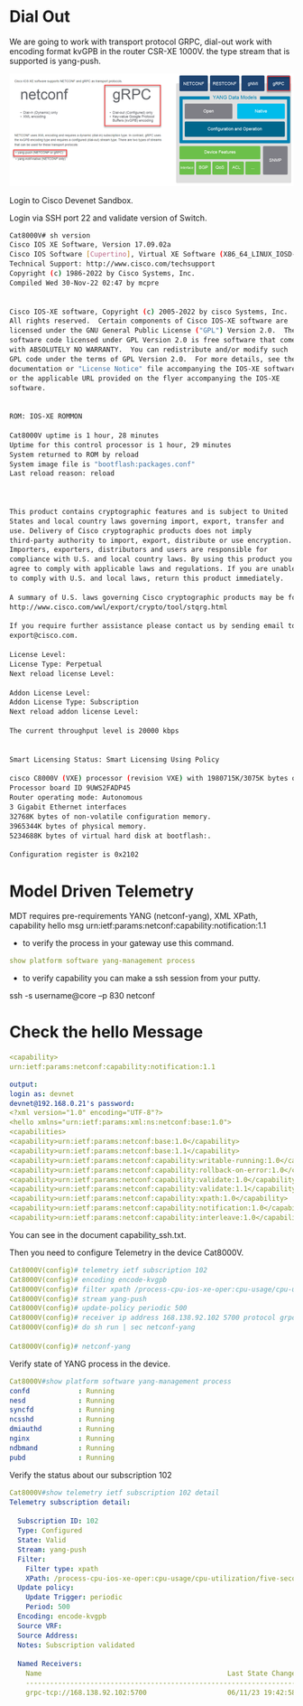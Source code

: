 
# Dial Out

We are going to work with transport protocol GRPC, dial-out work with encoding format kvGPB in the router CSR-XE 1000V.
the type stream that is supported is yang-push.

![Alt text](image-2.png)

Login to Cisco Devenet Sandbox.

Login via SSH port 22 and validate version of Switch.

```bash
Cat8000V# sh version
Cisco IOS XE Software, Version 17.09.02a
Cisco IOS Software [Cupertino], Virtual XE Software (X86_64_LINUX_IOSD-UNIVERSALK9-M), Version 17.9.2a, RELEASE SOFTWARE (fc4)
Technical Support: http://www.cisco.com/techsupport
Copyright (c) 1986-2022 by Cisco Systems, Inc.
Compiled Wed 30-Nov-22 02:47 by mcpre


Cisco IOS-XE software, Copyright (c) 2005-2022 by cisco Systems, Inc.
All rights reserved.  Certain components of Cisco IOS-XE software are
licensed under the GNU General Public License ("GPL") Version 2.0.  The
software code licensed under GPL Version 2.0 is free software that comes
with ABSOLUTELY NO WARRANTY.  You can redistribute and/or modify such
GPL code under the terms of GPL Version 2.0.  For more details, see the
documentation or "License Notice" file accompanying the IOS-XE software,
or the applicable URL provided on the flyer accompanying the IOS-XE
software.


ROM: IOS-XE ROMMON

Cat8000V uptime is 1 hour, 28 minutes
Uptime for this control processor is 1 hour, 29 minutes
System returned to ROM by reload
System image file is "bootflash:packages.conf"
Last reload reason: reload



This product contains cryptographic features and is subject to United
States and local country laws governing import, export, transfer and
use. Delivery of Cisco cryptographic products does not imply
third-party authority to import, export, distribute or use encryption.
Importers, exporters, distributors and users are responsible for
compliance with U.S. and local country laws. By using this product you
agree to comply with applicable laws and regulations. If you are unable
to comply with U.S. and local laws, return this product immediately.

A summary of U.S. laws governing Cisco cryptographic products may be found at:
http://www.cisco.com/wwl/export/crypto/tool/stqrg.html

If you require further assistance please contact us by sending email to
export@cisco.com.

License Level:
License Type: Perpetual
Next reload license Level:

Addon License Level:
Addon License Type: Subscription
Next reload addon license Level:

The current throughput level is 20000 kbps


Smart Licensing Status: Smart Licensing Using Policy

cisco C8000V (VXE) processor (revision VXE) with 1980715K/3075K bytes of memory.
Processor board ID 9UWS2FADP45
Router operating mode: Autonomous
3 Gigabit Ethernet interfaces
32768K bytes of non-volatile configuration memory.
3965344K bytes of physical memory.
5234688K bytes of virtual hard disk at bootflash:.

Configuration register is 0x2102
```

# Model Driven Telemetry 

MDT requires pre-requirements YANG (netconf-yang), XML XPath, capability hello msg urn:ietf:params:netconf:capability:notification:1.1

+ to verify the process in your gateway use this command.

```yaml
show platform software yang-management process
```

+ to verify capability you can make a ssh session from your putty.


ssh -s username@core –p 830 netconf

# Check the hello Message 

```yaml
<capability>
urn:ietf:params:netconf:capability:notification:1.1
```

```yaml
output:
login as: devnet
devnet@192.168.0.21's password:
<?xml version="1.0" encoding="UTF-8"?>
<hello xmlns="urn:ietf:params:xml:ns:netconf:base:1.0">
<capabilities>
<capability>urn:ietf:params:netconf:base:1.0</capability>
<capability>urn:ietf:params:netconf:base:1.1</capability>
<capability>urn:ietf:params:netconf:capability:writable-running:1.0</capability>
<capability>urn:ietf:params:netconf:capability:rollback-on-error:1.0</capability                      >
<capability>urn:ietf:params:netconf:capability:validate:1.0</capability>
<capability>urn:ietf:params:netconf:capability:validate:1.1</capability>
<capability>urn:ietf:params:netconf:capability:xpath:1.0</capability>
<capability>urn:ietf:params:netconf:capability:notification:1.0</capability>
<capability>urn:ietf:params:netconf:capability:interleave:1.0</capability>
```

You can see in the document capability_ssh.txt.




Then you need to configure Telemetry in the device Cat8000V.

```yaml
Cat8000V(config)# telemetry ietf subscription 102
Cat8000V(config)# encoding encode-kvgpb
Cat8000V(config)# filter xpath /process-cpu-ios-xe-oper:cpu-usage/cpu-utilization/five-seconds
Cat8000V(config)# stream yang-push
Cat8000V(config)# update-policy periodic 500
Cat8000V(config)# receiver ip address 168.138.92.102 5700 protocol grpc-tcp
Cat8000V(config)# do sh run | sec netconf-yang

Cat8000V(config)# netconf-yang
```

Verify state of YANG process in the device.

```yaml
Cat8000V#show platform software yang-management process
confd            : Running
nesd             : Running
syncfd           : Running
ncsshd           : Running
dmiauthd         : Running
nginx            : Running
ndbmand          : Running
pubd             : Running
```

Verify the status about our subscription 102

```yaml
Cat8000V#show telemetry ietf subscription 102 detail
Telemetry subscription detail:

  Subscription ID: 102
  Type: Configured
  State: Valid
  Stream: yang-push
  Filter:
    Filter type: xpath
    XPath: /process-cpu-ios-xe-oper:cpu-usage/cpu-utilization/five-seconds
  Update policy:
    Update Trigger: periodic
    Period: 500
  Encoding: encode-kvgpb
  Source VRF:
  Source Address:
  Notes: Subscription validated

  Named Receivers:
    Name                                              Last State Change  State                 Explanation
    -------------------------------------------------------------------------------------------------------------------------------------------------------
    grpc-tcp://168.138.92.102:5700                    06/11/23 19:42:58  Resolving             Connection request in progress
```


